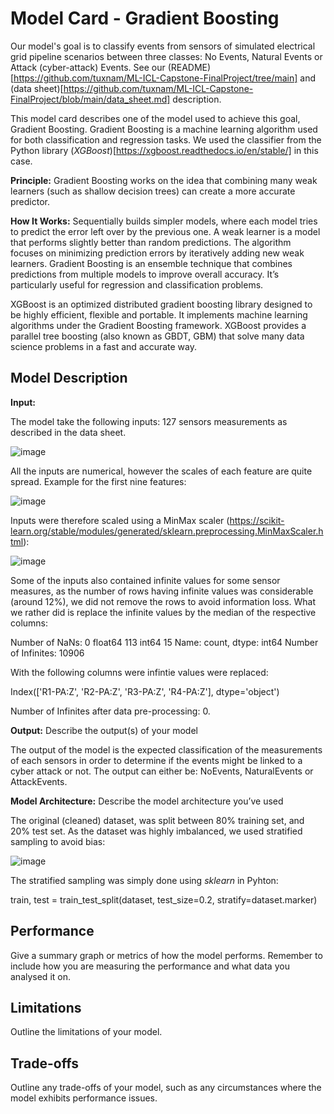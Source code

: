 # Model Card - Gradient Boosting

Our model's goal is to classify events from sensors of simulated electrical grid pipeline scenarios between three classes: No Events, Natural Events or Attack (cyber-attack) Events. See our (README)[https://github.com/tuxnam/ML-ICL-Capstone-FinalProject/tree/main] and (data sheet)[https://github.com/tuxnam/ML-ICL-Capstone-FinalProject/blob/main/data_sheet.md] description.

This model card describes one of the model used to achieve this goal, Gradient Boosting. 
Gradient Boosting is a machine learning algorithm used for both classification and regression tasks. We used the classifier from the Python library (*XGBoost*)[https://xgboost.readthedocs.io/en/stable/] in this case.

**Principle:** Gradient Boosting works on the idea that combining many weak learners (such as shallow decision trees) can create a more accurate predictor.

**How It Works:** 
Sequentially builds simpler models, where each model tries to predict the error left over by the previous one. 
A weak learner is a model that performs slightly better than random predictions.
The algorithm focuses on minimizing prediction errors by iteratively adding new weak learners. 
Gradient Boosting is an ensemble technique that combines predictions from multiple models to improve overall accuracy.
It’s particularly useful for regression and classification problems.

XGBoost is an optimized distributed gradient boosting library designed to be highly efficient, flexible and portable. 
It implements machine learning algorithms under the Gradient Boosting framework. 
XGBoost provides a parallel tree boosting (also known as GBDT, GBM) that solve many data science problems in a fast and accurate way. 

## Model Description

**Input:** 

The model take the following inputs: 127 sensors measurements as described in the data sheet.

![image](https://github.com/user-attachments/assets/bd16bb7b-40c0-4462-9bfd-183a1c4f0900)

All the inputs are numerical, however the scales of each feature are quite spread. Example for the first nine features:

![image](https://github.com/user-attachments/assets/e20fe89d-f0c4-4d32-a1a0-89d4d1e57844)

Inputs were therefore scaled using a MinMax scaler (https://scikit-learn.org/stable/modules/generated/sklearn.preprocessing.MinMaxScaler.html):

![image](https://github.com/user-attachments/assets/934cd1af-97b5-41b0-bb99-217ae60d3e59)

Some of the inputs also contained infinite values for some sensor measures, as the number of rows having infinite values was considerable (around 12%), we did not remove the rows to avoid information loss. What we rather did is replace the infinite values by the median of the respective columns:

Number of NaNs:  0 
float64    113
int64       15
Name: count, dtype: int64
Number of Infinites:  10906

With the following columns were infintie values were replaced:

Index(['R1-PA:Z', 'R2-PA:Z', 'R3-PA:Z', 'R4-PA:Z'], dtype='object')

Number of Infinites after data pre-processing: 0.

**Output:** Describe the output(s) of your model

The output of the model is the expected classification of the measurements of each sensors in order to determine if the events might be linked to a cyber attack or not. 
The output can either be: NoEvents, NaturalEvents or AttackEvents.

**Model Architecture:** Describe the model architecture you’ve used

The original (cleaned) dataset, was split between 80% training set, and 20% test set.
As the dataset was highly imbalanced, we used stratified sampling to avoid bias:

![image](https://github.com/user-attachments/assets/cbce3d78-f0d1-436c-a06c-97db58cb8a0b)

The stratified sampling was simply done using _sklearn_ in Pyhton:

train, test = train_test_split(dataset, test_size=0.2, stratify=dataset.marker) 

## Performance

Give a summary graph or metrics of how the model performs. Remember to include how you are measuring the performance and what data you analysed it on. 

## Limitations

Outline the limitations of your model.

## Trade-offs

Outline any trade-offs of your model, such as any circumstances where the model exhibits performance issues. 
